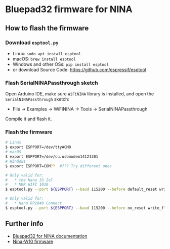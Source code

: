 # Bluepad32 firmware for NINA

## How to flash the firmware

### Download `esptool.py`

- Linux: `sudo apt install esptool`
- macOS: `brew install esptool`
- Windows and other OSs: `pip install esptool`
- or download Source Code: https://github.com/espressif/esptool

### Flash SerialNINAPassthrough sketch

Open Arduino IDE, make sure `WiFiNINA` library is installed,
and open the `SerialNINAPassthrough` sketch:

- File -> Examples -> WiFiNINA -> Tools -> SerialNINAPassthrough

Compile it and flash it.

### Flash the firmware

```sh
# Linux
$ export ESPPORT=/dev/ttyACM0
# macOS
$ export ESPPORT=/dev/cu.usbmodem14121301
# Windows
$ export ESPPORT=COM??  #??? Try different ones

# Only valid for:
#   * the Nano 33 IoT
#   * MKR WIFI 1010
$ esptool.py --port ${ESPPORT} --baud 115200 --before default_reset write_flash 0x0000 bluepad32-nina-full.bin

# Only valid for:
#   * Nano RP2040 Connect
$ esptool.py --port ${ESPPORT} --baud 115200 --before no_reset write_flash 0x0000 bluepad32-nina-full.bin
```

## Further info

- [Bluepad32 for NINA documentation][bluepad32-nina]
- [Nina-W10 firmware][nina-fw]

[bluepad32-nina]: https://gitlab.com/ricardoquesada/bluepad32/blob/master/docs/plat_nina.md
[nina-fw]: https://github.com/arduino/nina-fw
